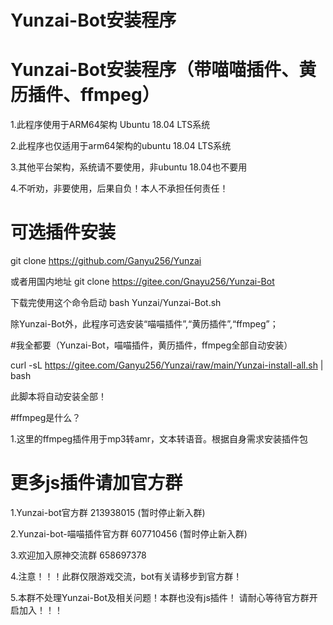 # Yunzai-Bot安装程序
# Yunzai-Bot安装程序（带喵喵插件、黄历插件、ffmpeg）

1.此程序使用于ARM64架构 Ubuntu 18.04 LTS系统

2.此程序也仅适用于arm64架构的ubuntu 18.04 LTS系统

3.其他平台架构，系统请不要使用，非ubuntu 18.04也不要用

4.不听劝，非要使用，后果自负！本人不承担任何责任！

# 可选插件安装
git clone https://github.com/Ganyu256/Yunzai 

或者用国内地址 git clone https://gitee.con/Gnayu256/Yunzai-Bot

下载完使用这个命令启动 bash Yunzai/Yunzai-Bot.sh

除Yunzai-Bot外，此程序可选安装“喵喵插件”,“黄历插件”,“ffmpeg”；

#我全都要（Yunzai-Bot，喵喵插件，黄历插件，ffmpeg全部自动安装）

curl -sL https://gitee.com/Ganyu256/Yunzai/raw/main/Yunzai-install-all.sh | bash

此脚本将自动安装全部！

#ffmpeg是什么？

1.这里的ffmpeg插件用于mp3转amr，文本转语音。根据自身需求安装插件包

# 更多js插件请加官方群
1.Yunzai-bot官方群 213938015 (暂时停止新入群)

2.Yunzai-bot-喵喵插件官方群 607710456 (暂时停止新入群)

3.欢迎加入原神交流群 658697378 

4.注意！！！此群仅限游戏交流，bot有关请移步到官方群！

5.本群不处理Yunzai-Bot及相关问题！本群也没有js插件！
请耐心等待官方群开启加入！！！
